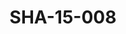 ---
pid: SHA-15-008
title: SHA-15-008
language: ar
collection: شرحبيل احمد
original_label: 
rights: شرحبيل احمد
location_of_original: شرحبيل احمد
photographer_or_studio: 
scanned_from: photograph 12.2 by 16.5
_date: '1962'
location: أثيوبيا، اديس ابابا
description: يعزف شرحبيل احمد وفنانين اخر في المسرح القومي
additional_notes: 
permission_display: 'yes'
on_server: 'no'
on_website: 'no'
permalink: "/archive/ar/sha-15-008.html"
layout: photo-page
---